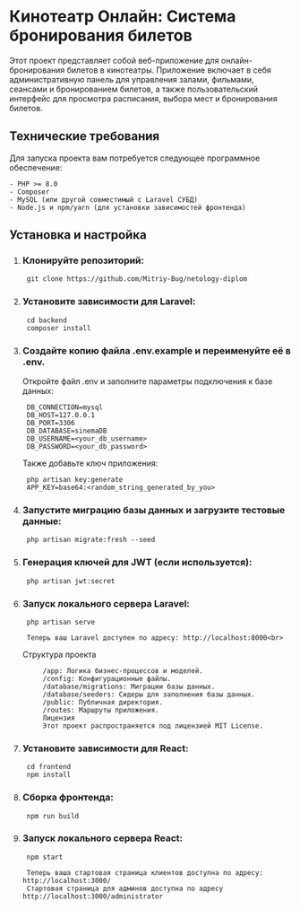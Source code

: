 # Кинотеатр Онлайн: Система бронирования билетов
Этот проект представляет собой веб-приложение для онлайн-бронирования билетов в кинотеатры. Приложение включает в себя административную панель для управления залами, фильмами, сеансами и бронированием билетов, а также пользовательский интерфейс для просмотра расписания, выбора мест и бронирования билетов.

## Технические требования
Для запуска проекта вам потребуется следующее программное обеспечение:

    - PHP >= 8.0
    - Composer
    - MySQL (или другой совместимый с Laravel СУБД)
    - Node.js и npm/yarn (для установки зависимостей фронтенда)

## Установка и настройка
1. ### Клонируйте репозиторий:

        git clone https://github.com/Mitriy-Bug/netology-diplom

2. ### Установите зависимости для Laravel:<br>
        cd backend
        composer install

3. ### Создайте копию файла .env.example и переименуйте её в .env.<br>
    Откройте файл .env и заполните параметры подключения к базе данных:<br>

        DB_CONNECTION=mysql
        DB_HOST=127.0.0.1
        DB_PORT=3306
        DB_DATABASE=sinemaDB
        DB_USERNAME=<your_db_username>
        DB_PASSWORD=<your_db_password>
    Также добавьте ключ приложения:
        
        php artisan key:generate
        APP_KEY=base64:<random_string_generated_by_you>

4. ### Запустите миграцию базы данных и загрузите тестовые данные:<br>

        php artisan migrate:fresh --seed

5. ### Генерация ключей для JWT (если используется):

        php artisan jwt:secret

6. ### Запуск локального сервера Laravel:<br>

        php artisan serve

        Теперь ваш Laravel доступен по адресу: http://localhost:8000<br>

    Структура проекта

            /app: Логика бизнес-процессов и моделей.
            /config: Конфигурационные файлы.
            /database/migrations: Миграции базы данных.
            /database/seeders: Сидеры для заполнения базы данных.
            /public: Публичная директория.
            /routes: Маршруты приложения.
            Лицензия
            Этот проект распространяется под лицензией MIT License.

7. ### Установите зависимости для React:<br>
        cd frontend    
        npm install

8. ### Сборка фронтенда:

        npm run build

9. ### Запуск локального сервера React:<br>

        npm start

        Теперь ваша стартовая страница клиентов доступна по адресу: http://localhost:3000/
        Стартовая страница для админов доступна по адресу http://localhost:3000/administrator

